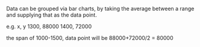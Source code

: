 Data can be grouped via bar charts, by taking the average between a range and supplying that as the data point.

e.g.
x, y
1300, 88000
1400, 72000

the span of 1000-1500, data point will be 88000+72000/2 = 80000
